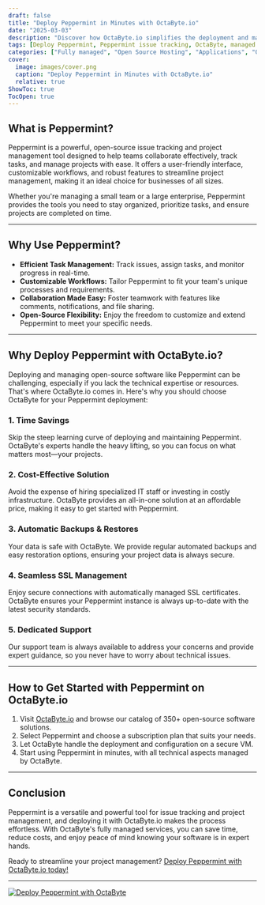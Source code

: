 ```yaml
---
draft: false
title: "Deploy Peppermint in Minutes with OctaByte.io"
date: "2025-03-03"
description: "Discover how OctaByte.io simplifies the deployment and management of Peppermint, an open-source issue tracking and project management tool. Save time, reduce costs, and enjoy seamless support with OctaByte's fully managed services."
tags: [Deploy Peppermint, Peppermint issue tracking, OctaByte, managed open-source software, project management tool, automated backups, SSL management, cost-effective IT solutions, open-source software deployment, Peppermint hosting]
categories: ["Fully managed", "Open Source Hosting", "Applications", "Others", "Peppermint"]
cover:
  image: images/cover.png
  caption: "Deploy Peppermint in Minutes with OctaByte.io"
  relative: true
ShowToc: true
TocOpen: true
---
```



## What is Peppermint?

Peppermint is a powerful, open-source issue tracking and project management tool designed to help teams collaborate effectively, track tasks, and manage projects with ease. It offers a user-friendly interface, customizable workflows, and robust features to streamline project management, making it an ideal choice for businesses of all sizes.

Whether you're managing a small team or a large enterprise, Peppermint provides the tools you need to stay organized, prioritize tasks, and ensure projects are completed on time.

---

## Why Use Peppermint?

- **Efficient Task Management:** Track issues, assign tasks, and monitor progress in real-time.
- **Customizable Workflows:** Tailor Peppermint to fit your team's unique processes and requirements.
- **Collaboration Made Easy:** Foster teamwork with features like comments, notifications, and file sharing.
- **Open-Source Flexibility:** Enjoy the freedom to customize and extend Peppermint to meet your specific needs.

---

## Why Deploy Peppermint with OctaByte.io?

Deploying and managing open-source software like Peppermint can be challenging, especially if you lack the technical expertise or resources. That's where OctaByte.io comes in. Here's why you should choose OctaByte for your Peppermint deployment:

### 1. **Time Savings**
   Skip the steep learning curve of deploying and maintaining Peppermint. OctaByte's experts handle the heavy lifting, so you can focus on what matters most—your projects.

### 2. **Cost-Effective Solution**
   Avoid the expense of hiring specialized IT staff or investing in costly infrastructure. OctaByte provides an all-in-one solution at an affordable price, making it easy to get started with Peppermint.

### 3. **Automatic Backups & Restores**
   Your data is safe with OctaByte. We provide regular automated backups and easy restoration options, ensuring your project data is always secure.

### 4. **Seamless SSL Management**
   Enjoy secure connections with automatically managed SSL certificates. OctaByte ensures your Peppermint instance is always up-to-date with the latest security standards.

### 5. **Dedicated Support**
   Our support team is always available to address your concerns and provide expert guidance, so you never have to worry about technical issues.

---

## How to Get Started with Peppermint on OctaByte.io

1. Visit [OctaByte.io](https://octabyte.io) and browse our catalog of 350+ open-source software solutions.
2. Select Peppermint and choose a subscription plan that suits your needs.
3. Let OctaByte handle the deployment and configuration on a secure VM.
4. Start using Peppermint in minutes, with all technical aspects managed by OctaByte.

---

## Conclusion

Peppermint is a versatile and powerful tool for issue tracking and project management, and deploying it with OctaByte.io makes the process effortless. With OctaByte's fully managed services, you can save time, reduce costs, and enjoy peace of mind knowing your software is in expert hands.

Ready to streamline your project management? [Deploy Peppermint with OctaByte.io today!](https://octabyte.io)

---

[![Deploy Peppermint with OctaByte](/images/deploy-on-octabyte.png)](https://octabyte.io/fully-managed-open-source-services/applications/others/peppermint)